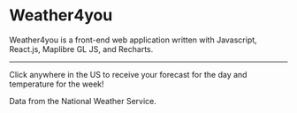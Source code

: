 # Weather4you

Weather4you is a front-end web application written with Javascript, React.js, Maplibre GL JS, and Recharts.
___
Click anywhere in the US to receive your forecast for the day and temperature for the week!

Data from the National Weather Service.